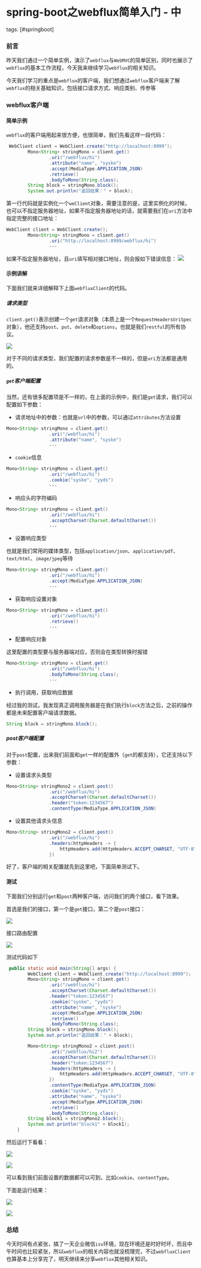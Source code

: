 # spring-boot之webflux简单入门 - 中
tags: [#springboot]

### 前言

昨天我们通过一个简单实例，演示了`webflux`与`WebMVC`的简单区别，同时也展示了`webflux`的基本工作流程，今天我来继续学习`webflux`的相关知识。

今天我们学习的重点是`webflux`的客户端，我们想通过`webflux`客户端来了解`webflux`的相关基础知识，包括接口请求方式、响应类别、传参等

### webflux客户端

#### 简单示例

`webflux`的客户端用起来很方便，也很简单，我们先看这样一段代码：

```java
 WebClient client = WebClient.create("http://localhost:8999");
        Mono<String> stringMono = client.get()
                .uri("/webflux/hi")
                .attribute("name", "syske")
                .accept(MediaType.APPLICATION_JSON)
                .retrieve()
                .bodyToMono(String.class);
        String block = stringMono.block();
        System.out.println("返回结果：" + block);
```

第一行代码就是实例化一个`weClient`对象，需要注意的是，这里实例化的时候，也可以不指定服务器地址，如果不指定服务器地址的话，就需要我们在`uri`方法中指定完整的接口地址：

```java
WebClient client = WebClient.create();
        Mono<String> stringMono = client.get()
                .uri("http://localhost:8999/webflux/hi")
                ···
```

如果不指定服务器地址，且`uri`填写相对接口地址，则会报如下错误信息：
![](
https://syske-pic-bed.oss-cn-hangzhou.aliyuncs.com/imgs/images/20210729132108.png)

#### 示例讲解

下面我们就来详细解释下上面`webfluxClient`的代码。

##### 请求类型

`client.get()`表示创建一个`get`请求对象（本质上是一个`RequestHeadersUriSpec`对象），他还支持`post`、`put`、`delete`和`options`，也就是我们`restful`的所有协议。

![](
https://syske-pic-bed.oss-cn-hangzhou.aliyuncs.com/imgs/images/20210729132522.png)

对于不同的请求类型，我们配置的请求参数是不一样的，但是`uri`方法都是通用的。

##### `get`客户端配置

当然，还有很多配置项是不一样的，在上面的示例中，我们是`get`请求，我们可以配置如下参数：

- 请求地址中的参数：也就是`url`中的参数，可以通过`attributes`方法设置

```java
Mono<String> stringMono = client.get()
                .uri("/webflux/hi")
                .attribute("name", "syske")
                ···
```

- `cookie`信息

```java
Mono<String> stringMono = client.get()
                .uri("/webflux/hi")
                .cookie("syske", "yyds")
                ···
```

- 响应头的字符编码

```java
Mono<String> stringMono = client.get()
                .uri("/webflux/hi")
                .acceptCharset(Charset.defaultCharset())
                ···
```

- 设置响应类型

也就是我们常用的媒体类型，包括`application/json`、`application/pdf`、`text/html`、`image/jpeg`等待

```java
Mono<String> stringMono = client.get()
                .uri("/webflux/hi")
				.accept(MediaType.APPLICATION_JSON)
				···
```

- 获取响应设置对象

```java
Mono<String> stringMono = client.get()
                .uri("/webflux/hi")
				.retrieve()
				···
```

- 配置响应对象

这里配置的类型要与服务器端对应，否则会在类型转换时报错

```java
Mono<String> stringMono = client.get()
                .uri("/webflux/hi")
				.bodyToMono(String.class);
				···
```

- 执行调用，获取响应数据

经过我的测试，我发现真正调用服务器是在我们执行`block`方法之后，之前的操作都是未来配置客户端请求数据。

```java
String block = stringMono.block();
```

##### post客户端配置

对于`post`配置，出来我们前面和`get`一样的配置外（`get`的都支持），它还支持以下参数：

- 设置请求头类型

```java
Mono<String> stringMono2 = client.post()
                .uri("/webflux/hi")
                .acceptCharset(Charset.defaultCharset())
                .header("token:1234567")
				.contentType(MediaType.APPLICATION_JSON)
```

- 设置其他请求头信息

```java
Mono<String> stringMono2 = client.post()
                .uri("/webflux/hi")
				.headers(httpHeaders -> {
                    httpHeaders.add(HttpHeaders.ACCEPT_CHARSET, "UTF-8");
                })
```

好了，客户端的相关配置就先到这里吧，下面简单测试下。

#### 测试

下面我们分别运行`get`和`post`两种客户端，访问我们的两个接口，看下效果。

首选是我们的接口，第一个是`get`接口，第二个是`post`接口：

![](
https://syske-pic-bed.oss-cn-hangzhou.aliyuncs.com/imgs/images/20210729201601.png)

接口路由配置

![](
https://syske-pic-bed.oss-cn-hangzhou.aliyuncs.com/imgs/images/20210729201714.png)

测试代码如下

```java
 public static void main(String[] args) {
        WebClient client = WebClient.create("http://localhost:8999");
        Mono<String> stringMono = client.get()
                .uri("/webflux/hi")
                .acceptCharset(Charset.defaultCharset())
                .header("token:1234567")
                .cookie("syske", "yyds")
                .attribute("name", "syske")
                .accept(MediaType.APPLICATION_JSON)
                .retrieve()
                .bodyToMono(String.class);
        String block = stringMono.block();
        System.out.println("返回结果：" + block);

        Mono<String> stringMono2 = client.post()
                .uri("/webflux/hi2")
                .acceptCharset(Charset.defaultCharset())
                .header("token:1234567")
                .headers(httpHeaders -> {
                    httpHeaders.add(HttpHeaders.ACCEPT_CHARSET, "UTF-8");
                })
                .contentType(MediaType.APPLICATION_JSON)
                .cookie("syske", "yyds")
                .attribute("name", "syske")
                .accept(MediaType.APPLICATION_JSON)
                .retrieve()
                .bodyToMono(String.class);
        String block1 = stringMono2.block();
        System.out.println("block1" + block1);
    }
```

然后运行下看看：

![](
https://syske-pic-bed.oss-cn-hangzhou.aliyuncs.com/imgs/images/20210729202900.png)

![](
https://syske-pic-bed.oss-cn-hangzhou.aliyuncs.com/imgs/images/20210729202951.png)

可以看到我们前面设置的数据都可以可到，比如`cookie`、`contentType`。

下面是运行结果：

![](
https://syske-pic-bed.oss-cn-hangzhou.aliyuncs.com/imgs/images/20210729203120.png)

![](
https://syske-pic-bed.oss-cn-hangzhou.aliyuncs.com/imgs/images/20210729203151.png)

### 总结

今天时间有点紧张，搞了一天企业微信`isv`环境，现在环境还是时好时坏，而且中午时间也比较紧张，所以`webflux`的相关内容也就没梳理完，不过`webfluxClient`也算基本上分享完了，明天继续来分享`webflux`其他相关知识。

